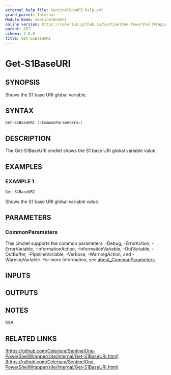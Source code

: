 ```yaml
---
external help file: SentinelOneAPI-help.xml
grand_parent: Internal
Module Name: SentinelOneAPI
online version: https://celerium.github.io/SentinelOne-PowerShellWrapper/site/Internal/Get-S1BaseURI.html
parent: GET
schema: 2.0.0
title: Get-S1BaseURI
---
```


# Get-S1BaseURI

## SYNOPSIS
Shows the S1 base URI global variable.

## SYNTAX

```powershell
Get-S1BaseURI [<CommonParameters>]
```

## DESCRIPTION
The Get-S1BaseURI cmdlet shows the S1 base URI global variable value.

## EXAMPLES

### EXAMPLE 1
```powershell
Get-S1BaseURI
```

Shows the S1 base URI global variable value.

## PARAMETERS

### CommonParameters
This cmdlet supports the common parameters: -Debug, -ErrorAction, -ErrorVariable, -InformationAction, -InformationVariable, -OutVariable, -OutBuffer, -PipelineVariable, -Verbose, -WarningAction, and -WarningVariable. For more information, see [about_CommonParameters](http://go.microsoft.com/fwlink/?LinkID=113216).

## INPUTS

## OUTPUTS

## NOTES
N\A

## RELATED LINKS

[https://github.com/Celerium/SentinelOne-PowerShellWrapper/site/Internal/Get-S1BaseURI.html](https://github.com/Celerium/SentinelOne-PowerShellWrapper/site/Internal/Get-S1BaseURI.html)

